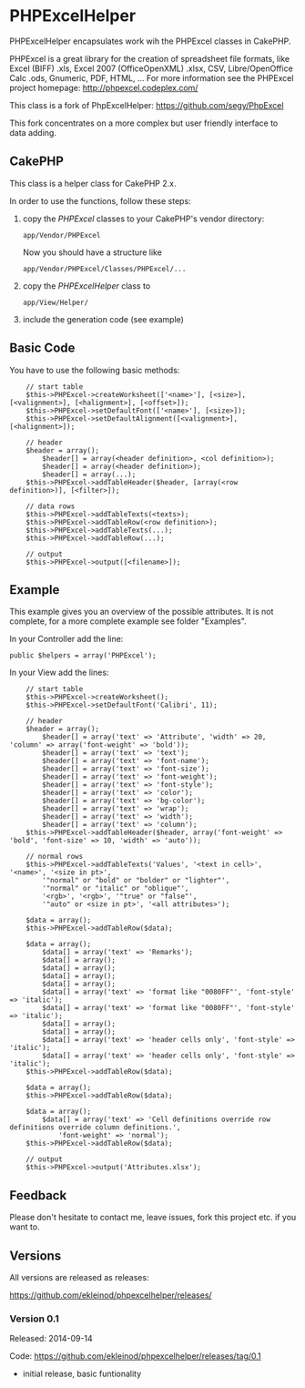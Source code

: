 # PHPExcelHelper

PHPExcelHelper encapsulates work wih the PHPExcel classes in CakePHP.

PHPExcel is a great library for the creation of spreadsheet file formats, like Excel (BIFF) .xls, Excel 2007 (OfficeOpenXML) .xlsx, CSV, Libre/OpenOffice Calc .ods, Gnumeric, PDF, HTML, ...
For more information see the PHPExcel project homepage: http://phpexcel.codeplex.com/

This class is a fork of PhpExcelHelper: <https://github.com/segy/PhpExcel>

This fork concentrates on a more complex but user friendly interface to data adding.

## CakePHP

This class is a helper class for CakePHP 2.x.

In order to use the functions, follow these steps:

1. copy the *PHPExcel* classes to your CakePHP's vendor directory:

	`app/Vendor/PHPExcel`

	Now you should have a structure like

	`app/Vendor/PHPExcel/Classes/PHPExcel/...`
2. copy the *PHPExcelHelper* class to

	`app/View/Helper/`
3. include the generation code (see example)

## Basic Code

You have to use the following basic methods:

		// start table
		$this->PHPExcel->createWorksheet(['<name>'], [<size>], [<valignment>], [<halignment>], [<offset>]);
		$this->PHPExcel->setDefaultFont(['<name>'], [<size>]);
		$this->PHPExcel->setDefaultAlignment([<valignment>], [<halignment>]);

		// header
		$header = array();
			$header[] = array(<header definition>, <col definition>);
			$header[] = array(<header definition>);
			$header[] = array(...);
		$this->PHPExcel->addTableHeader($header, [array(<row definition>)], [<filter>]);

		// data rows
		$this->PHPExcel->addTableTexts(<texts>);
		$this->PHPExcel->addTableRow(<row definition>);
		$this->PHPExcel->addTableTexts(...);
		$this->PHPExcel->addTableRow(...);

		// output
		$this->PHPExcel->output([<filename>]);

## Example

This example gives you an overview of the possible attributes.
It is not complete, for a more complete example see folder "Examples".

In your Controller add the line:

	public $helpers = array('PHPExcel');

In your View add the lines:

		// start table
		$this->PHPExcel->createWorksheet();
		$this->PHPExcel->setDefaultFont('Calibri', 11);

		// header
		$header = array();
			$header[] = array('text' => 'Attribute', 'width' => 20, 'column' => array('font-weight' => 'bold'));
			$header[] = array('text' => 'text');
			$header[] = array('text' => 'font-name');
			$header[] = array('text' => 'font-size');
			$header[] = array('text' => 'font-weight');
			$header[] = array('text' => 'font-style');
			$header[] = array('text' => 'color');
			$header[] = array('text' => 'bg-color');
			$header[] = array('text' => 'wrap');
			$header[] = array('text' => 'width');
			$header[] = array('text' => 'column');
		$this->PHPExcel->addTableHeader($header, array('font-weight' => 'bold', 'font-size' => 10, 'width' => 'auto'));

		// normal rows
		$this->PHPExcel->addTableTexts('Values', '<text in cell>', '<name>', '<size in pt>',
			'"normal" or "bold" or "bolder" or "lighter"',
			'"normal" or "italic" or "oblique"',
			'<rgb>', '<rgb>', '"true" or "false"',
			'"auto" or <size in pt>', '<all attributes>');

		$data = array();
		$this->PHPExcel->addTableRow($data);

		$data = array();
			$data[] = array('text' => 'Remarks');
			$data[] = array();
			$data[] = array();
			$data[] = array();
			$data[] = array();
			$data[] = array('text' => 'format like "0080FF"', 'font-style' => 'italic');
			$data[] = array('text' => 'format like "0080FF"', 'font-style' => 'italic');
			$data[] = array();
			$data[] = array();
			$data[] = array('text' => 'header cells only', 'font-style' => 'italic');
			$data[] = array('text' => 'header cells only', 'font-style' => 'italic');
		$this->PHPExcel->addTableRow($data);

		$data = array();
		$this->PHPExcel->addTableRow($data);

		$data = array();
			$data[] = array('text' => 'Cell definitions override row definitions override column definitions.',
				'font-weight' => 'normal');
		$this->PHPExcel->addTableRow($data);

		// output
		$this->PHPExcel->output('Attributes.xlsx');

## Feedback

Please don't hesitate to contact me, leave issues, fork this project etc. if you want to.

## Versions

All versions are released as releases:

https://github.com/ekleinod/phpexcelhelper/releases/

### Version 0.1

Released: 2014-09-14

Code: https://github.com/ekleinod/phpexcelhelper/releases/tag/0.1

- initial release, basic funtionality
